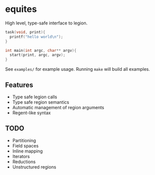 equites
=======

High level, type-safe interface to legion. 

```cpp
task(void, print){
  printf("hello world\n");
}

int main(int argc, char** argv){
  start(print, argc, argv);
}
```

See `examples/` for example usage. Running `make` will build all examples.

## Features
- Type safe legion calls
- Type safe region semantics
- Automatic management of region arguments
- Regent-like syntax

## TODO
- Partitioning
- Field spaces
- Inline mapping
- Iterators
- Reductions
- Unstructured regions

